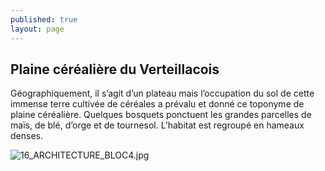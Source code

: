```yaml
---
published: true
layout: page
---
```

## Plaine céréalière du Verteillacois

Géographiquement, il s’agit d’un plateau mais l’occupation du sol de cette immense terre cultivée de céréales a prévalu et donné ce toponyme de plaine céréalière. Quelques bosquets ponctuent les grandes parcelles de maïs, de blé, d’orge et de tournesol. L’habitat est regroupé en hameaux denses.

![16_ARCHITECTURE_BLOC4.jpg]({{site.baseurl}}/data/images/16/architecture/16_ARCHITECTURE_BLOC4.jpg)
